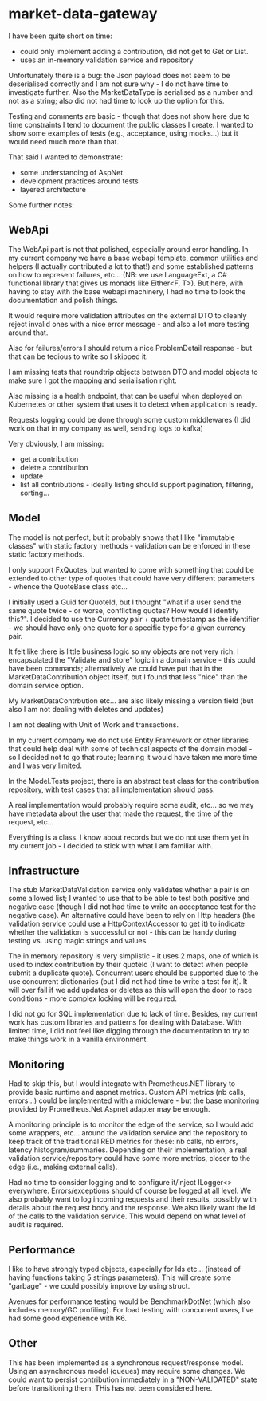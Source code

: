 # market-data-gateway

I have been quite short on time:
* could only implement adding a contribution, did not get to Get or List.
* uses an in-memory validation service and repository

Unfortunately there is a bug: the Json payload does not seem to be deserialised correctly and I am not sure why - I do not have time to investigate further. Also the MarketDataType is serialised as a number and not as a string; also did not had time to look up the option for this.

Testing and comments are basic - though that does not show here due to time constraints I tend to document the public classes I create. I wanted to show some examples of tests (e.g., acceptance, using mocks...) but it would need much more than that.

That said I wanted to demonstrate:
* some understanding of AspNet
* development practices around tests
* layered architecture

Some further notes:

## WebApi

The WebApi part is not that polished, especially around error handling. In my current company we have a base webapi template, common utilities and helpers (I actually contributed a lot to that!) and some established patterns on how to represent failures, etc... (NB: we use LanguageExt, a C# functional library that gives us monads like Either<F, T>). But here, with having to stay with the base webapi machinery, I had no time to look the documentation and polish things.

It would require more validation attributes on the external DTO to cleanly reject invalid ones with a nice error message - and also a lot more testing around that.

Also for failures/errors I should return a nice ProblemDetail response - but that can be tedious to write so I skipped it.

I am missing tests that roundtrip objects between DTO and model objects to make sure I got the mapping and serialisation right.

Also missing is a health endpoint, that can be useful when deployed on Kubernetes or other system that uses it to detect when application is ready.

Requests logging could be done through some custom middlewares (I did work on that in my company as well, sending logs to kafka)

Very obviously, I am missing:
* get a contribution
* delete a contribution
* update
* list all contributions - ideally listing should support pagination, filtering, sorting...

## Model

The model is not perfect, but it probably shows that I like "immutable classes" with static factory methods - validation can be enforced in these static factory methods.

I only support FxQuotes, but wanted to come with something that could be extended to other type of quotes that could have very different parameters - whence the QuoteBase class etc...

I initially used a Guid for QuoteId, but I thought "what if a user send the same quote twice - or worse, conflicting quotes? How would I identify this?". I decided to use the Currency pair + quote timestamp as the identifier - we should have only one quote for a specific type for a given currency pair.

It felt like there is little business logic so my objects are not very rich. I encapsulated the "Validate and store" logic in a domain service - this could have been commands; alternatively we could have put that in the MarketDataContribution object itself, but I found that less "nice" than the domain service option.

My MarketDataContrbution etc... are also likely missing a version field (but also I am not dealing with deletes and updates)

I am not dealing with Unit of Work and transactions.

In my current company we do not use Entity Framework or other libraries that could help deal with some of technical aspects of the domain model - so I decided not to go that route; learning it would have taken me more time and I was very limited.

In the Model.Tests project, there is an abstract test class for the contribution repository, with test cases that all implementation should pass.

A real implementation would probably require some audit, etc... so we may have metadata about the user that made the request, the time of the request, etc...

Everything is a class. I know about records but we do not use them yet in my current job - I decided to stick with what I am familiar with.

## Infrastructure

The stub MarketDataValidation service only validates whether a pair is on some allowed list; I wanted to use that to be able to test both positive and negative case (though I did not had time to write an acceptance test for the negative case). An alternative could have been to rely on Http headers (the validation service could use a HttpContextAccessor to get it) to indicate whether the validation is successful or not - this can be handy during testing vs. using magic strings and values.

The in memory repository is very simplistic - it uses 2 maps, one of which is used to index contribution by their quoteId (I want to detect when people submit a duplicate quote). Concurrent users should be supported due to the use concurrent dictionaries (but I did not had time to write a test for it). It will over fail if we add updates or deletes as this will open the door to race conditions - more complex locking will be required.

I did not go for SQL implementation due to lack of time. Besides, my current work has custom libraries and patterns for dealing with Database. With limited time, I did not feel like digging through the documentation to try to make things work in a vanilla environment.

## Monitoring

Had to skip this, but I would integrate with Prometheus.NET library to provide basic runtime and aspnet metrics. Custom API metrics (nb calls, errors...) could be implemented with a middleware - but the base monitoring provided by Prometheus.Net Aspnet adapter may be enough.

A monitoring principle is to monitor the edge of the service, so I would add some wrappers, etc... around the validation service and the repository to keep track of the traditional RED metrics for these: nb calls, nb errors, latency histogram/summaries. Depending on their implementation, a real validation service/repository could have some more metrics, closer to the edge (i.e., making external calls).

Had no time to consider logging and to configure it/inject ILogger<> everywhere. Errors/exceptions should of course be logged at all level. We also probably want to log incoming requests and their results, possibly with details about the request body and the response. We also likely want the Id of the calls to the validation service. This would depend on what level of audit is required.

## Performance

I like to have strongly typed objects, especially for Ids etc... (instead of having functions taking 5 strings parameters). This will create some "garbage" - we could possibly improve by using struct.

Avenues for performance testing would be BenchmarkDotNet (which also includes memory/GC profiling). For load testing with concurrent users, I've had some good experience with K6.

## Other

This has been implemented as a synchronous request/response model. Using an asynchronous model (queues) may require some changes. We could want to persist contribution immediately in a "NON-VALIDATED" state before transitioning them. THis has not been considered here.